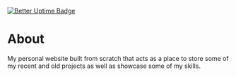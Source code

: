 [![Better Uptime Badge](https://betteruptime.com/status-badges/v1/monitor/gylu.svg)](https://betteruptime.com/?utm_source=status_badge)


# About
My personal website built from scratch that acts as a place to store some of my recent and old projects as well as showcase some of my skills. 
